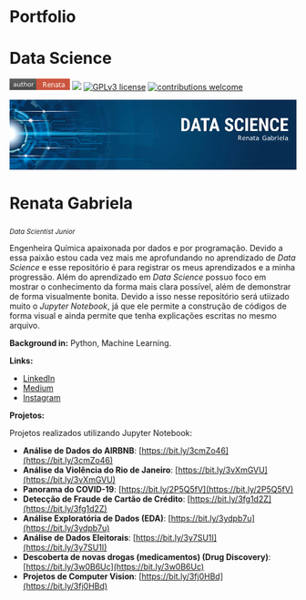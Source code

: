 # Portfolio

# Data Science

[![author](author-renata-red.png)](https://www.linkedin.com/in/renata-rosa-96a309137/) [![](https://img.shields.io/badge/python-3.7+-blue.svg)](https://www.python.org/downloads/release/python-365/) [![GPLv3 license](https://img.shields.io/badge/License-GPLv3-blue.svg)](http://perso.crans.org/besson/LICENSE.html) [![contributions welcome](https://img.shields.io/badge/contributions-welcome-brightgreen.svg?style=flat)](https://github.com/renatagsr/Data-Science-na-Pratica)

<p align="center">
  <img src="banner.png" >
</p>

# Renata Gabriela
<sub>*Data Scientist Junior*</sub>

Engenheira Química apaixonada por dados e por programação. Devido a essa paixão estou cada vez mais me aprofundando no aprendizado de *Data Science* e esse repositório é para registrar os meus aprendizados e a minha progressão.
Além do aprendizado em *Data Science* possuo foco em mostrar o conhecimento da forma mais clara possível, além de demonstrar de forma visualmente bonita. Devido a isso nesse repositório será utiizado muito o *Jupyter Notebook*, já que ele permite a construção de códigos de forma visual e ainda permite que tenha explicações escritas no mesmo arquivo. 

**Background in:** Python, Machine Learning.

**Links:**
* [LinkedIn](https://www.linkedin.com/in/renata-rosa-96a309137/)
* [Medium](https://renata-gabriela98.medium.com/)
* [Instagram](https://www.instagram.com/renata_gsr/)

**Projetos:**

Projetos realizados utilizando Jupyter Notebook:

* **Análise de Dados do AIRBNB**: [https://bit.ly/3cmZo46](https://bit.ly/3cmZo46)
* **Análise da Violência do Rio de Janeiro**: [https://bit.ly/3vXmGVU](https://bit.ly/3vXmGVU)
* **Panorama do COVID-19**: [https://bit.ly/2P5Q5fV](https://bit.ly/2P5Q5fV)
* **Detecção de Fraude de Cartão de Crédito**: [https://bit.ly/3fg1d2Z](https://bit.ly/3fg1d2Z)
* **Análise Exploratória de Dados (EDA)**: [https://bit.ly/3ydpb7u](https://bit.ly/3ydpb7u)
* **Análise de Dados Eleitorais**: [https://bit.ly/3y7SU1I](https://bit.ly/3y7SU1I)
* **Descoberta de novas drogas (medicamentos) (Drug Discovery)**: [https://bit.ly/3w0B6Uc](https://bit.ly/3w0B6Uc)
* **Projetos de Computer Vision**: [https://bit.ly/3fj0HBd](https://bit.ly/3fj0HBd)

